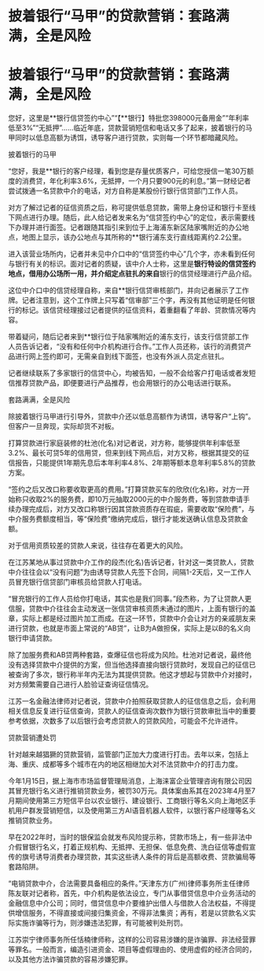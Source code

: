 # 披着银行“马甲”的贷款营销：套路满满，全是风险

# 披着银行“马甲”的贷款营销：套路满满，全是风险

您好，这里是**银行信贷签约中心”“【**银行】特批您398000元备用金”“年利率低至3%”“无抵押”……临近年底，贷款营销短信和电话又多了起来，披着银行的马甲同时以低息高额为诱饵，诱导客户进行贷款，实则每一个环节都暗藏风险。

披着银行的马甲

“您好，我是**银行的客户经理，看到您是存量优质客户，可给您授信一笔30万额度的消费贷，年化利率3.6%，无抵押，一个月只要900元的利息。”第一财经记者尝试拨通一名贷款中介的电话，对方自称是某股份行银行信贷部门工作人员。

对方了解过记者的征信资质之后，称可提供低息贷款，需带上身份证和银行卡至线下网点进行办理。随后，此人给记者发来名为“信贷签约中心”的定位，表示需要线下办理并进行面签。记者跟随其指引来到位于上海浦东新区陆家嘴附近的办公地点，地图上显示，该办公地点与其所称的**银行浦东支行直线距离约2.2公里。

进入该营业场所内，记者并未见中介口中的“信贷签约中心”几个字，亦未看到任何与银行有关的标识。面对记者的质疑，该中介人士称，这里是**银行特设的信贷签约地点，借用办公场所一用，并介绍定点驻扎的来自**银行的信贷经理进行产品介绍。

这位中介口中的信贷经理自称，来自**银行信贷审核部门，并向记者展示了工作牌。记者注意到，这个工作牌上只写着“信审部”三个字，再没有其他证明是任何银行的标记。该信贷经理接过记者提供的征信资料，着重翻看了年龄、贷款情况等内容。

带着疑问，随后记者来到**银行位于陆家嘴附近的浦东支行，该支行信贷部工作人员告诉记者，“没有和任何中介机构进行合作。”工作人员还称，该行的消费贷产品进行网上签约即可，无需亲自到线下面签，也没有外派人员定点驻扎。

记者继续联系了多家银行的信贷中心，均被告知，一般不会给客户打电话或者发短信推荐贷款产品，即便要进行产品推荐，也会用银行的办公电话进行联系。

套路满满，全是风险

除披着银行马甲进行引导外，贷款中介还以低息高额作为诱饵，诱导客户“上钩”。但客户一旦奔现，实际却货不对板。

打算贷款进行家庭装修的杜池(化名)对记者说，对方称，能够提供年利率低至3.2%、最长可贷5年的信用贷，但来到线下网点后，对方又称，根据其提交的征信报告，只能提供1年期先息后本年利率4.8%、2年期等额本息年利率5.8%的贷款方案。

“签约之后又改口称要收取更高的费用。”打算贷款买车的欣欣(化名)称，对方一开始称只收取2%的服务费，即10万元抽取2000元的中介服务费，等到贷款申请手续办理完成后，对方又改口称银行因其贷款资质存在瑕疵，需要收取“保险费”，与中介服务费额度相当，等“保险费”缴纳完成后，银行才能发送确认信息及贷款金额。

对于信用资质较差的贷款人来说，往往存在着更大的风险。

在江苏某地从事过贷款中介工作的段杰(化名)告诉记者，针对这一类贷款人，贷款中介往往会以“没有问题”为由诱导贷款人先签下合同，间隔1-2天后，又一工作人员冒充银行信贷部门审核员给贷款人打电话。

“冒充银行的工作人员给你打电话，其实也是我们同事。”段杰称，为了让贷款人更信服，贷款中介往往会主动发送一张信贷审核资质未通过的图片，上面有银行的盖章，实际上都是经过图片加工而成。在这一环节，贷款中介会让对方的亲戚朋友来进行贷款，也就是市面上常说的“AB贷”，让B为A做担保，实际上是以B的名义向银行申请贷款。

除了加服务费和AB贷两种套路，查爆征信也将成为风险。杜池对记者说，最终他没有选择贷款中介提供的方案，但当他选择直接向银行贷款时，发现自己的征信已被查询了多次，银行称半年内无法为其提供贷款。他这才想起与贷款中介对接时，对方频繁需要自己进行人脸验证查询征信情况。

江苏一名金融法律师对记者说，贷款中介拍照获取贷款人的征信信息之后，会利用相关信息反复进行征信查询，贷款人的征信查询次数作为银行贷款审批当中的重要参考依据，次数多了以后银行会考虑贷款人的贷款风险，可能会不允许进件。

贷款营销遭处罚

针对越来越猖獗的贷款营销，监管部门正加大力度进行打击。去年以来，包括上海、重庆、成都等多个城市在内的地区相继加大对不法贷款中介的打击力度。

今年1月15日，据上海市市场监督管理局消息，上海涞富企业管理咨询有限公司因其冒充银行名义进行推销贷款业务，被罚30万元。具体案由系其在2023年4月至7月期间使用第三方短信平台以农业银行、建设银行、工商银行等名义向上海地区手机用户群发营销短信，以及使用第三方AI语音机器人软件，以银行客户经理等名义推销贷款业务。

早在2022年时，当时的银保监会就发布风险提示称，贷款市场上，有一些非法中介假冒银行名义，打着正规机构、无抵押、无担保、低息免费、洗白征信等虚假宣传的旗号诱导消费者办理贷款，其实这些诱人条件的背后是高额收费、贷款骗局等套路陷阱。

“电销贷款中介，合法需要具备相应的条件。”天津东方(广州)律师事务所主任律师陈友联对记者称，首先，中介机构是依法设立，专门从事借贷信息中介业务活动的金融信息中介公司；同时，借贷信息中介要维护出借人与借款人合法权益，不得提供增信服务，不得直接或间接归集资金，不得非法集资；再有，若是以贷款名义实际实施诈骗等行为，则涉嫌违法犯罪，有可能被判处刑罚。

江苏崇宁律师事务所任恬楠律师称，这样的公司容易涉嫌的是诈骗罪、非法经营罪等罪名。一般而言，编造引进资金、项目等虚假理由的、使用虚假的经济合同的，以及其他方法诈骗贷款的容易涉嫌犯罪。

